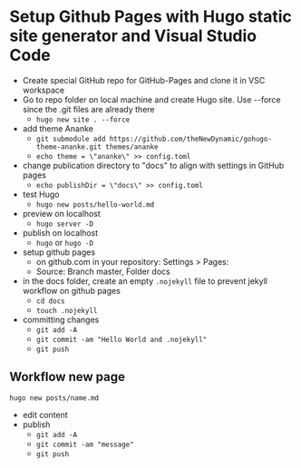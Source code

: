 # Setup Github Pages with Hugo static site generator and Visual Studio Code

- Create special GitHub repo for GitHub-Pages and clone it in VSC workspace
- Go to repo folder on local machine and create Hugo site. Use --force since the .git files are already there
    - `hugo new site . --force`
- add theme Ananke
    - `git submodule add https://github.com/theNewDynamic/gohugo-theme-ananke.git themes/ananke`
    - `echo theme = \"ananke\" >> config.toml`
- change publication directory to "docs" to align with settings in GitHub pages
    - `echo publishDir = \"docs\" >> config.toml`
- test Hugo
    - `hugo new posts/hello-world.md`
- preview on localhost
    - `hugo server -D`
- publish on localhost
    - `hugo` or `hugo -D`
- setup github pages
    - on github.com in your repository: Settings > Pages:
    - Source: Branch master, Folder docs
- in the docs folder, create an empty `.nojekyll` file to prevent jekyll workflow on github pages
    - `cd docs`
    - `touch .nojekyll`
- committing changes
    - `git add -A`
    - `git commit -am "Hello World and .nojekyll"`
    - `git push`

## Workflow new page
`hugo new posts/name.md`
- edit content
- publish
    - `git add -A`
    - `git commit -am "message"`
    - `git push`
